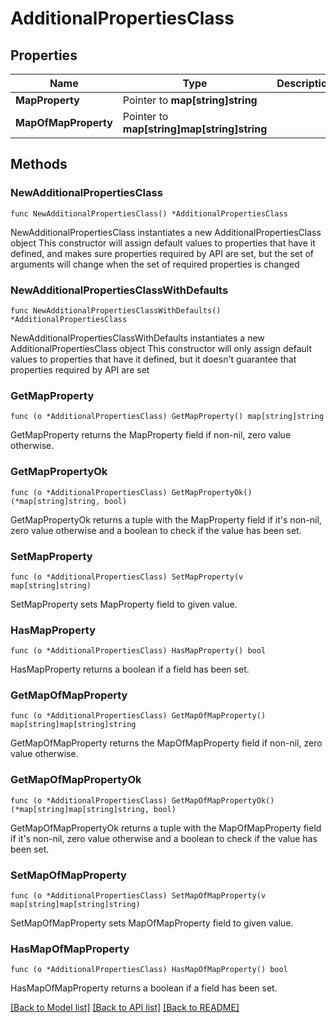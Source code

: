 # AdditionalPropertiesClass

## Properties

Name | Type | Description | Notes
------------ | ------------- | ------------- | -------------
**MapProperty** | Pointer to **map[string]string** |  | [optional] 
**MapOfMapProperty** | Pointer to **map[string]map[string]string** |  | [optional] 

## Methods

### NewAdditionalPropertiesClass

`func NewAdditionalPropertiesClass() *AdditionalPropertiesClass`

NewAdditionalPropertiesClass instantiates a new AdditionalPropertiesClass object
This constructor will assign default values to properties that have it defined,
and makes sure properties required by API are set, but the set of arguments
will change when the set of required properties is changed

### NewAdditionalPropertiesClassWithDefaults

`func NewAdditionalPropertiesClassWithDefaults() *AdditionalPropertiesClass`

NewAdditionalPropertiesClassWithDefaults instantiates a new AdditionalPropertiesClass object
This constructor will only assign default values to properties that have it defined,
but it doesn't guarantee that properties required by API are set

### GetMapProperty

`func (o *AdditionalPropertiesClass) GetMapProperty() map[string]string`

GetMapProperty returns the MapProperty field if non-nil, zero value otherwise.

### GetMapPropertyOk

`func (o *AdditionalPropertiesClass) GetMapPropertyOk() (*map[string]string, bool)`

GetMapPropertyOk returns a tuple with the MapProperty field if it's non-nil, zero value otherwise
and a boolean to check if the value has been set.

### SetMapProperty

`func (o *AdditionalPropertiesClass) SetMapProperty(v map[string]string)`

SetMapProperty sets MapProperty field to given value.

### HasMapProperty

`func (o *AdditionalPropertiesClass) HasMapProperty() bool`

HasMapProperty returns a boolean if a field has been set.

### GetMapOfMapProperty

`func (o *AdditionalPropertiesClass) GetMapOfMapProperty() map[string]map[string]string`

GetMapOfMapProperty returns the MapOfMapProperty field if non-nil, zero value otherwise.

### GetMapOfMapPropertyOk

`func (o *AdditionalPropertiesClass) GetMapOfMapPropertyOk() (*map[string]map[string]string, bool)`

GetMapOfMapPropertyOk returns a tuple with the MapOfMapProperty field if it's non-nil, zero value otherwise
and a boolean to check if the value has been set.

### SetMapOfMapProperty

`func (o *AdditionalPropertiesClass) SetMapOfMapProperty(v map[string]map[string]string)`

SetMapOfMapProperty sets MapOfMapProperty field to given value.

### HasMapOfMapProperty

`func (o *AdditionalPropertiesClass) HasMapOfMapProperty() bool`

HasMapOfMapProperty returns a boolean if a field has been set.


[[Back to Model list]](../README.md#documentation-for-models) [[Back to API list]](../README.md#documentation-for-api-endpoints) [[Back to README]](../README.md)


